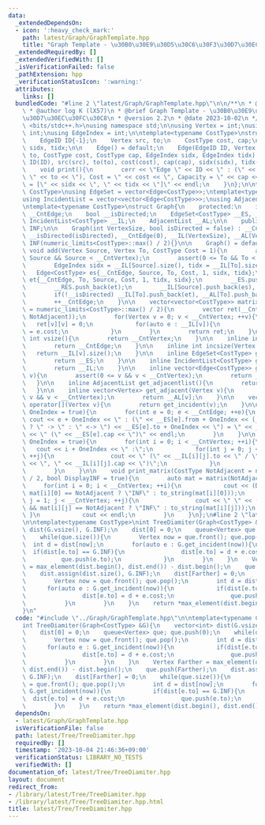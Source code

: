 ```yaml
---
data:
  _extendedDependsOn:
  - icon: ':heavy_check_mark:'
    path: latest/Graph/GraphTemplate.hpp
    title: "Graph Template - \u30B0\u30E9\u30D5\u30C6\u30F3\u30D7\u30EC\u30FC\u30C8"
  _extendedRequiredBy: []
  _extendedVerifiedWith: []
  _isVerificationFailed: false
  _pathExtension: hpp
  _verificationStatusIcon: ':warning:'
  attributes:
    links: []
  bundledCode: "#line 2 \"latest/Graph/GraphTemplate.hpp\"\n\n/**\n * @file GraphTemplate.hpp\n\
    \ * @author log K (lX57)\n * @brief Graph Template - \u30B0\u30E9\u30D5\u30C6\u30F3\
    \u30D7\u30EC\u30FC\u30C8\n * @version 2.2\n * @date 2023-10-02\n */\n\n#include\
    \ <bits/stdc++.h>\nusing namespace std;\n\nusing Vertex = int;\nusing EdgeID =\
    \ int;\nusing EdgeIndex = int;\n\ntemplate<typename CostType>\nstruct Edge{\n\
    \    EdgeID ID{-1};\n    Vertex src, to;\n    CostType cost, cap;\n    EdgeIndex\
    \ sidx, tidx;\n\n    Edge() = default;\n    Edge(EdgeID ID, Vertex src, Vertex\
    \ to, CostType cost, CostType cap, EdgeIndex sidx, EdgeIndex tidx) :\n       \
    \ ID(ID), src(src), to(to), cost(cost), cap(cap), sidx(sidx), tidx(tidx){}\n\n\
    \    void print(){\n        cerr << \"Edge \" << ID << \" : (\" << src << \" ->\
    \ \" << to << \"), Cost = \" << cost << \", Capacity = \" << cap << \", Place\
    \ = [\" << sidx << \", \" << tidx << \"]\" << endl;\n    }\n};\n\ntemplate<typename\
    \ CostType>\nusing EdgeSet = vector<Edge<CostType>>;\ntemplate<typename CostType>\n\
    using IncidentList = vector<vector<Edge<CostType>>>;\nusing AdjacentList = vector<vector<Vertex>>;\n\
    \ntemplate<typename CostType>\nstruct Graph{\n    protected:\n    int __CntVertex,\
    \ __CntEdge;\n    bool __isDirected;\n    EdgeSet<CostType> __ES, __RES;\n   \
    \ IncidentList<CostType> __IL;\n    AdjacentList __AL;\n\n    public:\n    CostType\
    \ INF;\n\n    Graph(int VertexSize, bool isDirected = false) : __CntVertex(VertexSize),\
    \ __isDirected(isDirected), __CntEdge(0), __IL(VertexSize), __AL(VertexSize),\
    \ INF(numeric_limits<CostType>::max() / 2){}\n\n    Graph() = default;\n\n   \
    \ void add(Vertex Source, Vertex To, CostType Cost = 1){\n        assert(0 <=\
    \ Source && Source < __CntVertex);\n        assert(0 <= To && To < __CntVertex);\n\
    \        EdgeIndex sidx = __IL[Source].size(), tidx = __IL[To].size();\n     \
    \   Edge<CostType> es{__CntEdge, Source, To, Cost, 1, sidx, tidx};\n        Edge<CostType>\
    \ et{__CntEdge, To, Source, Cost, 1, tidx, sidx};\n        __ES.push_back(es);\n\
    \        __RES.push_back(et);\n        __IL[Source].push_back(es), __AL[Source].push_back(To);\n\
    \        if(!__isDirected) __IL[To].push_back(et), __AL[To].push_back(Source);\n\
    \        ++__CntEdge;\n    }\n\n    vector<vector<CostType>> matrix(CostType NotAdjacent\
    \ = numeric_limits<CostType>::max() / 2){\n        vector ret(__CntVertex, vector(__CntVertex,\
    \ NotAdjacent));\n        for(Vertex v = 0; v < __CntVertex; ++v){\n         \
    \   ret[v][v] = 0;\n            for(auto e : __IL[v]){\n                ret[v][e.to]\
    \ = e.cost;\n            }\n        }\n        return ret;\n    }\n\n    inline\
    \ int vsize(){\n        return __CntVertex;\n    }\n\n    inline int esize(){\n\
    \        return __CntEdge;\n    }\n\n    inline int incsize(Vertex v){\n     \
    \   return __IL[v].size();\n    }\n\n    inline EdgeSet<CostType> get_edgeset(){\n\
    \        return __ES;\n    }\n\n    inline IncidentList<CostType> get_incidentlist(){\n\
    \        return __IL;\n    }\n\n    inline vector<Edge<CostType>> get_incident(Vertex\
    \ v){\n        assert(0 <= v && v < __CntVertex);\n        return __IL[v];\n \
    \   }\n\n    inline AdjacentList get_adjacentlist(){\n        return __AL;\n \
    \   }\n\n    inline vector<Vertex> get_adjacent(Vertex v){\n        assert(0 <=\
    \ v && v < __CntVertex);\n        return __AL[v];\n    }\n\n    vector<Edge<CostType>>\
    \ operator[](Vertex v){\n        return get_incident(v);\n    }\n\n    void print_edgeset(bool\
    \ OneIndex = true){\n        for(int e = 0; e < __CntEdge; ++e){\n           \
    \ cout << e + OneIndex << \" : (\" << __ES[e].from + OneIndex << (__isDirected\
    \ ? \" -> \" : \" <-> \") << __ES[e].to + OneIndex << \") = \" << __ES[e].cost\
    \ << \" (\" << __ES[e].cap << \")\" << endl;\n        }\n    }\n\n    void print_incidentlist(bool\
    \ OneIndex = true){\n        for(int i = 0; i < __CntVertex; ++i){\n         \
    \   cout << i + OneIndex << \" :\";\n            for(int j = 0; j < __IL[i].size();\
    \ ++j){\n                cout << \" (\" << __IL[i][j].to << \" / \" << __IL[i][j].cost\
    \ << \", \" << __IL[i][j].cap << \")\";\n            }\n            cout << endl;\n\
    \        }\n    }\n\n    void print_matrix(CostType NotAdjacent = numeric_limits<CostType>::max()\
    \ / 2, bool DisplayINF = true){\n        auto mat = matrix(NotAdjacent);\n   \
    \     for(int i = 0; i < __CntVertex; ++i){\n            cout << (DisplayINF &&\
    \ mat[i][0] == NotAdjacent ? \"INF\" : to_string(mat[i][0]));\n            for(int\
    \ j = 1; j < __CntVertex; ++j){\n                cout << \" \" << (DisplayINF\
    \ && mat[i][j] == NotAdjacent ? \"INF\" : to_string(mat[i][j]));\n           \
    \ }\n            cout << endl;\n        }\n    }\n};\n#line 2 \"latest/Tree/TreeDiamiter.hpp\"\
    \n\ntemplate<typename CostType>\nint TreeDiamiter(Graph<CostType> &G){\n    vector<int>\
    \ dist(G.vsize(), G.INF);\n    dist[0] = 0;\n    queue<Vertex> que; que.push(0);\n\
    \    while(que.size()){\n        Vertex now = que.front(); que.pop();\n      \
    \  int d = dist[now];\n        for(auto e : G.get_incident(now)){\n          \
    \  if(dist[e.to] == G.INF){\n                dist[e.to] = d + e.cost;\n      \
    \          que.push(e.to);\n            }\n        }\n    }\n    Vertex Farther\
    \ = max_element(dist.begin(), dist.end()) - dist.begin();\n    que.push(Farther);\n\
    \    dist.assign(dist.size(), G.INF);\n    dist[Farther] = 0;\n    while(que.size()){\n\
    \        Vertex now = que.front(); que.pop();\n        int d = dist[now];\n  \
    \      for(auto e : G.get_incident(now)){\n            if(dist[e.to] == G.INF){\n\
    \                dist[e.to] = d + e.cost;\n                que.push(e.to);\n \
    \           }\n        }\n    }\n    return *max_element(dist.begin(), dist.end());\n\
    }\n"
  code: "#include \"../Graph/GraphTemplate.hpp\"\n\ntemplate<typename CostType>\n\
    int TreeDiamiter(Graph<CostType> &G){\n    vector<int> dist(G.vsize(), G.INF);\n\
    \    dist[0] = 0;\n    queue<Vertex> que; que.push(0);\n    while(que.size()){\n\
    \        Vertex now = que.front(); que.pop();\n        int d = dist[now];\n  \
    \      for(auto e : G.get_incident(now)){\n            if(dist[e.to] == G.INF){\n\
    \                dist[e.to] = d + e.cost;\n                que.push(e.to);\n \
    \           }\n        }\n    }\n    Vertex Farther = max_element(dist.begin(),\
    \ dist.end()) - dist.begin();\n    que.push(Farther);\n    dist.assign(dist.size(),\
    \ G.INF);\n    dist[Farther] = 0;\n    while(que.size()){\n        Vertex now\
    \ = que.front(); que.pop();\n        int d = dist[now];\n        for(auto e :\
    \ G.get_incident(now)){\n            if(dist[e.to] == G.INF){\n              \
    \  dist[e.to] = d + e.cost;\n                que.push(e.to);\n            }\n\
    \        }\n    }\n    return *max_element(dist.begin(), dist.end());\n}"
  dependsOn:
  - latest/Graph/GraphTemplate.hpp
  isVerificationFile: false
  path: latest/Tree/TreeDiamiter.hpp
  requiredBy: []
  timestamp: '2023-10-04 21:46:36+09:00'
  verificationStatus: LIBRARY_NO_TESTS
  verifiedWith: []
documentation_of: latest/Tree/TreeDiamiter.hpp
layout: document
redirect_from:
- /library/latest/Tree/TreeDiamiter.hpp
- /library/latest/Tree/TreeDiamiter.hpp.html
title: latest/Tree/TreeDiamiter.hpp
---
```

